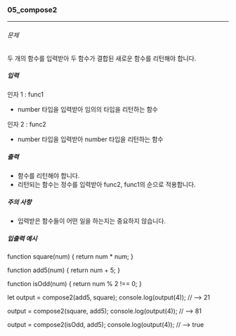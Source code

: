 ### 05_compose2

***

###### 문제 

두 개의 함수를 입력받아 두 함수가 결합된 새로운 함수를 리턴해야 합니다.

##### 입력

인자 1 : func1
- number 타입을 입력받아 임의의 타입을 리턴하는 함수

인자 2 : func2
- number 타입을 입력받아 number 타입을 리턴하는 함수

##### 출력

- 함수를 리턴해야 합니다.
- 리턴되는 함수는 정수를 입력받아 func2, func1의 순으로 적용합니다.

##### 주의 사항

- 입력받은 함수들이 어떤 일을 하는지는 중요하지 않습니다.

##### 입출력 예시

function square(num) {
  return num * num;
}

function add5(num) {
  return num + 5;
}

function isOdd(num) {
  return num % 2 !== 0;
}

let output = compose2(add5, square);
console.log(output(4)); // --> 21

output = compose2(square, add5);
console.log(output(4)); // --> 81

output = compose2(isOdd, add5);
console.log(output(4)); // --> true